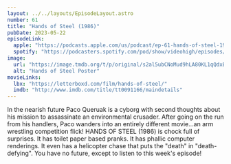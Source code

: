```yaml
---
layout: ../../layouts/EpisodeLayout.astro
number: 61
title: "Hands of Steel (1986)"
pubDate: 2023-05-22
episodeLink:
  apple: "https://podcasts.apple.com/us/podcast/ep-61-hands-of-steel-1986/id1516093740?i=1000605495727"
  spotify: "https://podcasters.spotify.com/pod/show/videohigh/episodes/Ep-61-Hands-of-Steel-1986-e20upiv"
image:
  url: "https://image.tmdb.org/t/p/original/s2al5ubCNoMud9hLA80KL1qQdxB.jpg"
  alt: "Hands of Steel Poster"
movieLinks:
  lbx: "https://letterboxd.com/film/hands-of-steel/"
  imdb: "http://www.imdb.com/title/tt0091166/maindetails"
---
```


In the nearish future Paco Queruak is a cyborg with second thoughts about his mission to assassinate an environmental crusader. After going on the run from his handlers, Paco wanders into an entirely different movie...an arm wrestling competition flick! HANDS OF STEEL (1986) is chock full of surprises. It has toilet paper based pranks. It has phallic computer renderings. It even has a helicopter chase that puts the "death" in "death-defying". You have no future, except to listen to this week's episode!
